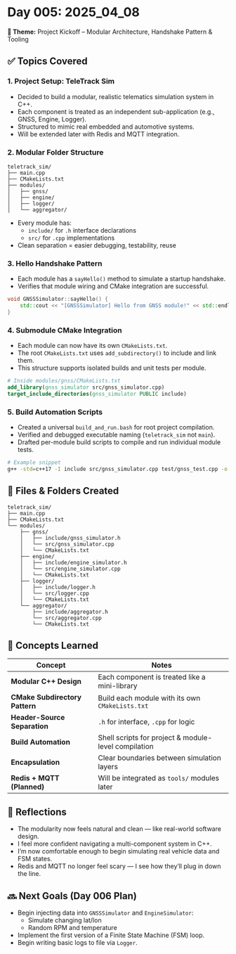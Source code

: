 # **Day 005: 2025_04_08**

**🚀 Theme:** Project Kickoff – Modular Architecture, Handshake Pattern & Tooling

## ✅ Topics Covered

### 1. **Project Setup: TeleTrack Sim**

- Decided to build a modular, realistic telematics simulation system in C++.
- Each component is treated as an independent sub-application (e.g., GNSS, Engine, Logger).
- Structured to mimic real embedded and automotive systems.
- Will be extended later with Redis and MQTT integration.

### 2. **Modular Folder Structure**

```
teletrack_sim/
├── main.cpp
├── CMakeLists.txt
├── modules/
│   ├── gnss/
│   ├── engine/
│   ├── logger/
│   └── aggregator/
```

- Every module has:
  - `include/` for `.h` interface declarations
  - `src/` for `.cpp` implementations
- Clean separation = easier debugging, testability, reuse

### 3. **Hello Handshake Pattern**

- Each module has a `sayHello()` method to simulate a startup handshake.
- Verifies that module wiring and CMake integration are successful.

```cpp
void GNSSSimulator::sayHello() {
    std::cout << "[GNSSSimulator] Hello from GNSS module!" << std::endl;
}
```

### 4. **Submodule CMake Integration**

- Each module can now have its own `CMakeLists.txt`.
- The root `CMakeLists.txt` uses `add_subdirectory()` to include and link them.
- This structure supports isolated builds and unit tests per module.

```cmake
# Inside modules/gnss/CMakeLists.txt
add_library(gnss_simulator src/gnss_simulator.cpp)
target_include_directories(gnss_simulator PUBLIC include)
```

### 5. **Build Automation Scripts**

- Created a universal `build_and_run.bash` for root project compilation.
- Verified and debugged executable naming (`teletrack_sim` not `main`).
- Drafted per-module build scripts to compile and run individual module tests.

```bash
# Example snippet
g++ -std=c++17 -I include src/gnss_simulator.cpp test/gnss_test.cpp -o gnss_test
```

## 📁 Files & Folders Created

```
teletrack_sim/
├── main.cpp
├── CMakeLists.txt
└── modules/
    ├── gnss/
    │   ├── include/gnss_simulator.h
    │   └── src/gnss_simulator.cpp
    │   └── CMakeLists.txt
    ├── engine/
    │   ├── include/engine_simulator.h
    │   └── src/engine_simulator.cpp
    │   └── CMakeLists.txt
    ├── logger/
    │   ├── include/logger.h
    │   └── src/logger.cpp
    │   └── CMakeLists.txt
    └── aggregator/
        ├── include/aggregator.h
        └── src/aggregator.cpp
        └── CMakeLists.txt
```

## 🧠 Concepts Learned

| Concept                        | Notes                                                |
| ------------------------------ | ---------------------------------------------------- |
| **Modular C++ Design**         | Each component is treated like a mini-library        |
| **CMake Subdirectory Pattern** | Build each module with its own `CMakeLists.txt`      |
| **Header-Source Separation**   | `.h` for interface, `.cpp` for logic                 |
| **Build Automation**           | Shell scripts for project & module-level compilation |
| **Encapsulation**              | Clear boundaries between simulation layers           |
| **Redis + MQTT (Planned)**     | Will be integrated as `tools/` modules later         |

## 📝 Reflections

- The modularity now feels natural and clean — like real-world software design.
- I feel more confident navigating a multi-component system in C++.
- I’m now comfortable enough to begin simulating real vehicle data and FSM states.
- Redis and MQTT no longer feel scary — I see how they’ll plug in down the line.

## 🔜 Next Goals (Day 006 Plan)

- Begin injecting data into `GNSSSimulator` and `EngineSimulator`:
  - Simulate changing lat/lon
  - Random RPM and temperature
- Implement the first version of a Finite State Machine (FSM) loop.
- Begin writing basic logs to file via `Logger`.
